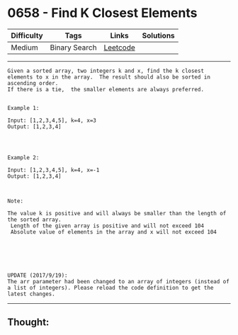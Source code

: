 # 0658 - Find K Closest Elements

Difficulty  | Tags | Links | Solutions
----------- | ---- | ----- | -----
Medium | Binary Search | [Leetcode](https://leetcode.com/problems/find-k-closest-elements/description/) |


-----------

```
Given a sorted array, two integers k and x, find the k closest elements to x in the array.  The result should also be sorted in ascending order.
If there is a tie,  the smaller elements are always preferred.


Example 1:

Input: [1,2,3,4,5], k=4, x=3
Output: [1,2,3,4]




Example 2:

Input: [1,2,3,4,5], k=4, x=-1
Output: [1,2,3,4]



Note:

The value k is positive and will always be smaller than the length of the sorted array.
 Length of the given array is positive and will not exceed 104
 Absolute value of elements in the array and x will not exceed 104






UPDATE (2017/9/19):
The arr parameter had been changed to an array of integers (instead of a list of integers). Please reload the code definition to get the latest changes.
```

-----------

## Thought:
